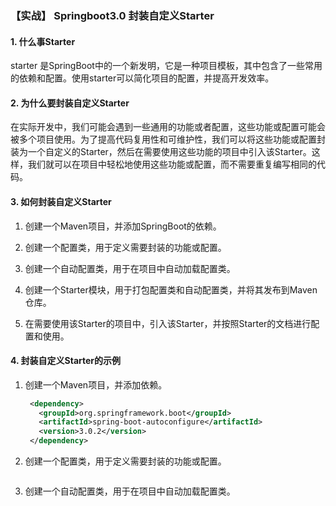 ### 【实战】 Springboot3.0 封装自定义Starter

#### 1. 什么事Starter

starter 是SpringBoot中的一个新发明，它是一种项目模板，其中包含了一些常用的依赖和配置。使用starter可以简化项目的配置，并提高开发效率。

#### 2. 为什么要封装自定义Starter

在实际开发中，我们可能会遇到一些通用的功能或者配置，这些功能或配置可能会被多个项目使用。为了提高代码复用性和可维护性，我们可以将这些功能或配置封装为一个自定义的Starter，然后在需要使用这些功能的项目中引入该Starter。这样，我们就可以在项目中轻松地使用这些功能或配置，而不需要重复编写相同的代码。

#### 3. 如何封装自定义Starter

1. 创建一个Maven项目，并添加SpringBoot的依赖。

2. 创建一个配置类，用于定义需要封装的功能或配置。

3. 创建一个自动配置类，用于在项目中自动加载配置类。

4. 创建一个Starter模块，用于打包配置类和自动配置类，并将其发布到Maven仓库。

5. 在需要使用该Starter的项目中，引入该Starter，并按照Starter的文档进行配置和使用。

#### 4. 封装自定义Starter的示例

1. 创建一个Maven项目，并添加依赖。

   ```xml
    <dependency>
      <groupId>org.springframework.boot</groupId>
      <artifactId>spring-boot-autoconfigure</artifactId>
      <version>3.0.2</version>
    </dependency>
   ```
   
2. 创建一个配置类，用于定义需要封装的功能或配置。

   ```java
   
   ```

3. 创建一个自动配置类，用于在项目中自动加载配置类。

   ```java
   
   ```